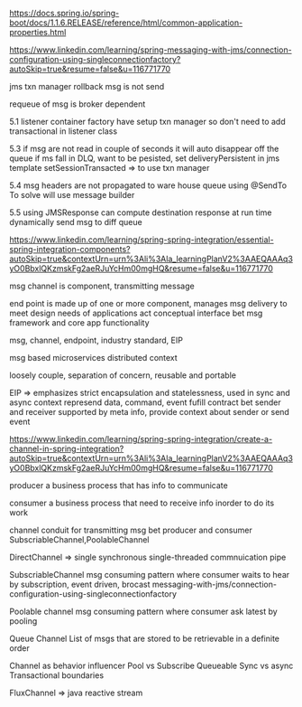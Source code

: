 https://docs.spring.io/spring-boot/docs/1.1.6.RELEASE/reference/html/common-application-properties.html


https://www.linkedin.com/learning/spring-messaging-with-jms/connection-configuration-using-singleconnectionfactory?autoSkip=true&resume=false&u=116771770

jms txn manager
rollback msg is not send

requeue of msg is broker dependent

5.1
listener container factory have setup txn manager
so don't need to add transactional in listener class

5.3
if msg are not read in couple of seconds it will auto disappear off the queue
if ms fall in DLQ, want to be pesisted, set deliveryPersistent in jms template
setSessionTransacted => to use txn manager

5.4
msg headers are not propagated to ware house queue using @SendTo
To solve will use message builder

5.5
using JMSResponse can compute destination response at run time
dynamically send msg to diff queue


https://www.linkedin.com/learning/spring-spring-integration/essential-spring-integration-components?autoSkip=true&contextUrn=urn%3Ali%3Ala_learningPlanV2%3AAEQAAAq3yO0BbxlQKzmskFg2aeRJuYcHm00mgHQ&resume=false&u=116771770

msg channel is component, transmitting message

end point is made up of one or more component, manages msg delivery to meet design needs of applications
act conceptual interface bet msg framework and core app functionality

msg, channel, endpoint, industry standard, EIP

msg based microservices distributed context

loosely couple, separation of concern, reusable and portable


EIP => 
emphasizes strict encapsulation and statelessness, 
used in sync and async context
represend data, command, event
fufill contract bet sender and receiver
supported by meta info, provide context about sender or send event

https://www.linkedin.com/learning/spring-spring-integration/create-a-channel-in-spring-integration?autoSkip=true&contextUrn=urn%3Ali%3Ala_learningPlanV2%3AAEQAAAq3yO0BbxlQKzmskFg2aeRJuYcHm00mgHQ&resume=false&u=116771770


producer
a business process that has info to communicate

consumer
a business process that need to receive info inorder to do its work

channel 
conduit for transmitting msg bet producer and consumer
SubscriableChannel,PoolableChannel

DirectChannel => single synchronous single-threaded commnuication pipe

SubscriableChannel
msg consuming pattern where consumer waits to hear by subscription, event driven, brocast messaging-with-jms/connection-configuration-using-singleconnectionfactory

Poolable channel
msg consuming pattern where consumer ask latest by pooling

Queue Channel
List of msgs that are stored to be retrievable in a definite order


Channel as behavior influencer
Pool vs Subscribe
Queueable
Sync vs async
Transactional boundaries

 
FluxChannel => java reactive stream